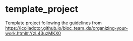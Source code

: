 # template_project
Template project following the guidelines from https://lcolladotor.github.io/bioc_team_ds/organizing-your-work.html#.YzL43uzMKX0
